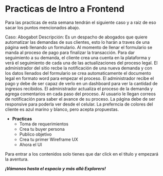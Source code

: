 # Practicas de Intro a Frontend

Para las practicas de esta semana tendrán el siguiente caso y a raiz de eso sacar los puntos mencionados abajo.

Caso: Abogabot
Descripción: Es un despacho de abogados que quiere automatizar las demandas de sus clientes, esto lo harán a traves de una página web llenando un formulario.
Al momento de llenar el formulario se manda al proceso de pago para finalizar la transacción.
Para dar seguimiento a su demanda, el cliente crea una cuenta en la plataforma y verá el seguimiento de cada una de las actualizaciones del proceso legal.
El administrador del sitio recbe la notificación de una nueva demanda y con los datos llenados del formulario se crea automaticamente el documento legal en formato word para empezar el proceso.
El administrador recibe el pago y debe de ser capaz de verlo en un dashboard para ver la cantidad de ingresos recibidos.
El administrador actualiza el proceso de la demanda y agrega comentarios en cada paso del proceso.
Al usuario le llegan correos de notificación para saber el avance de su proceso.
La página debe de ser responsive para poderla ver desde el celular.
La preferncia de colores del cliente es azul marino y blanco, pero acepta propuestas.


- **Practicas**
	- Toma de requerimientos
    - Crea tu buyer persona
	- Publico objetivo
	- Crea tu primer Wireframe UX
	- Ahora el UI

Para entrar a los contenidos solo tienes que dar click en el título y empezará la aventura.

***¡Vámonos hasta el espacio y más allá Explorers!***